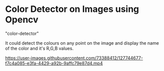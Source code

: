 # Color Detector on Images using Opencv

"color-detector"

It could detect the colours on any point on the image and display the name of the color and it's R,G,B values.

https://user-images.githubusercontent.com/73388412/127744677-f7c4a085-e3fa-4429-a92b-9affc79e87d4.mp4

